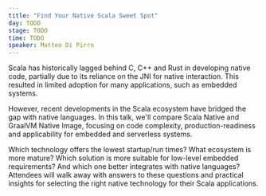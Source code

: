 ```yaml
---
title: "Find Your Native Scala Sweet Spot"
day: TODO
stage: TODO
time: TODO
speaker: Matteo Di Pirro
---
```


Scala has historically lagged behind C, C++ and Rust in developing native code, partially due to its reliance on the JNI for native interaction. This resulted in limited adoption for many applications, such as embedded systems.

However, recent developments in the Scala ecosystem have bridged the gap with native languages. In this talk, we'll compare Scala Native and GraalVM Native Image, focusing on code complexity, production-readiness and applicability for embedded and serverless systems. 

Which technology offers the lowest startup/run times? What ecosystem is more mature? Which solution is more suitable for low-level embedded requirements? And which one better integrates with native languages? Attendees will walk away with answers to these questions and practical insights for selecting the right native technology for their Scala applications.
    